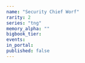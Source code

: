 ```yaml
---
name: "Security Chief Worf"
rarity: 2
series: "tng"
memory_alpha: ""
bigbook_tier:
events:
in_portal:
published: false
---
```

